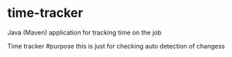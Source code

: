 # time-tracker
Java (Maven) application for tracking time on the job

Time tracker
#purpose
this is just for checking auto detection of changess

